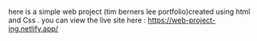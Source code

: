 here is a simple web project (tim berners lee portfolio)created using html and Css .
you can view the live site here : https://web-project-ing.netlify.app/

